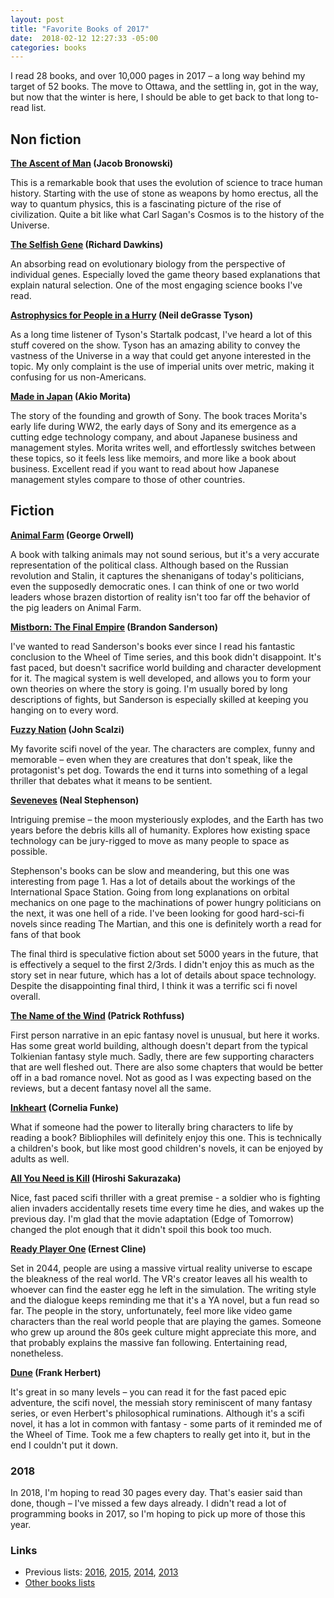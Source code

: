 ```yaml
---
layout: post
title: "Favorite Books of 2017"
date:  2018-02-12 12:27:33 -05:00
categories: books
---
```


I read 28 books, and over 10,000 pages in 2017
&ndash; a long way behind my target of 52 books.
The move to Ottawa, and the settling in, got in the way,
but now that the winter is here,
I should be able to get back
to that long to-read list.

## Non fiction

**[The Ascent of Man](https://amzn.to/2Wgr0Of)
(Jacob Bronowski)**

This is a remarkable book
that uses the evolution of science
to trace human history.
Starting with the use of stone as weapons by homo erectus,
all the way to quantum physics,
this is a fascinating picture of the rise of civilization.
Quite a bit like what Carl Sagan's Cosmos is to the history of the Universe.

**[The Selfish Gene](https://amzn.to/2Mu67dO)
(Richard Dawkins)**

An absorbing read on evolutionary biology
from the perspective of individual genes.
Especially loved the game theory based explanations
that explain natural selection.
One of the most engaging science books I've read.

**[Astrophysics for People in a Hurry](https://amzn.to/2Td8cgS)
(Neil deGrasse Tyson)**

As a long time listener of Tyson's Startalk podcast,
I've heard a lot of this stuff covered on the show.
Tyson has an amazing ability to convey the vastness of the Universe
in a way that could get anyone interested in the topic.
My only complaint is the use of imperial units over metric,
making it confusing for us non-Americans.

**[Made in Japan](https://amzn.to/2Ta7jWc)
(Akio Morita)**

The story of the founding and growth of Sony.
The book traces Morita's early life during WW2,
the early days of Sony and its emergence as a cutting edge technology company,
and about Japanese business and management styles.
Morita writes well, and effortlessly switches between these topics,
so it feels less like memoirs,
and more like a book about business.
Excellent read if you want to read about
how Japanese management styles compare to those of other countries.

## Fiction

**[Animal Farm](https://amzn.to/2MwLJbO)
(George Orwell)**

A book with talking animals may not sound serious,
but it's a very accurate representation of the political class.
Although based on the Russian revolution and Stalin,
it captures the shenanigans of today's politicians,
even the supposedly democratic ones.
I can think of one or two world leaders
whose brazen distortion of reality
isn't too far off the behavior of the pig leaders on Animal Farm.

**[Mistborn: The Final Empire](https://amzn.to/2Mu6lla)
(Brandon Sanderson)**

I've wanted to read Sanderson's books
ever since I read his fantastic conclusion to the Wheel of Time series,
and this book didn't disappoint.
It's fast paced,
but doesn't sacrifice world building and character development for it.
The magical system is well developed,
and allows you to form your own theories
on where the story is going.
I'm usually bored by long descriptions of fights,
but Sanderson is especially skilled
at keeping you hanging on to every word.

**[Fuzzy Nation](https://amzn.to/2MwMsd2)
(John Scalzi)**

My favorite scifi novel of the year.
The characters are complex, funny and memorable
&ndash; even when they are creatures that don't speak,
like the protagonist's pet dog.
Towards the end it turns into something of a legal thriller
that debates what it means to be sentient.

**[Seveneves](https://amzn.to/2Ud3AqZ)
(Neal Stephenson)**

Intriguing premise &ndash;
the moon mysteriously explodes,
and the Earth has two years before the debris kills all of humanity.
Explores how existing space technology can be jury-rigged
to move as many people to space as possible.

Stephenson's books can be slow and meandering,
but this one was interesting from page 1.
Has a lot of details about the workings of the International Space Station.
Going from long explanations on orbital mechanics on one page
to the machinations of power hungry politicians on the next,
it was one hell of a ride.
I've been looking for good hard-sci-fi novels since reading The Martian,
and this one is definitely worth a read for fans of that book

The final third is speculative fiction about set 5000 years in the future,
that is effectively a sequel to the first 2/3rds.
I didn't enjoy this as much as the story set in near future,
which has a lot of details about space technology.
Despite the disappointing final third,
I think it was a terrific sci fi novel overall.

**[The Name of the Wind](https://amzn.to/2MsxfK6)
(Patrick Rothfuss)**

First person narrative in an epic fantasy novel is unusual,
but here it works.
Has some great world building,
although doesn't depart from the typical Tolkienian fantasy style much.
Sadly, there are few supporting characters that are well fleshed out.
There are also some chapters
that would be better off in a bad romance novel.
Not as good as I was expecting based on the reviews,
but a decent fantasy novel all the same.

**[Inkheart](https://amzn.to/2TbXqav)
(Cornelia Funke)**

What if someone had the power
to literally bring characters to life by reading a book?
Bibliophiles will definitely enjoy this one.
This is technically a children's book,
but like most good children's novels,
it can be enjoyed by adults as well.

**[All You Need is Kill](https://amzn.to/2Mw0gVf)
(Hiroshi Sakurazaka)**

Nice, fast paced scifi thriller with a great premise -
a soldier who is fighting alien invaders
accidentally resets time every time he dies,
and wakes up the previous day.
I'm glad that the movie adaptation (Edge of Tomorrow)
changed the plot enough that it didn't spoil this book too much.

**[Ready Player One](https://amzn.to/2Wj9Uzk)
(Ernest Cline)**

Set in 2044, people are using a massive virtual reality universe
to escape the bleakness of the real world.
The VR's creator leaves all his wealth to whoever can find the easter egg
he left in the simulation.
The writing style and the dialogue
keeps reminding me that it's a YA novel, but a fun read so far.
The people in the story, unfortunately,
feel more like video game characters than the real world people
that are playing the games.
Someone who grew up around the 80s geek culture might appreciate this more,
and that probably explains the massive fan following.
Entertaining read, nonetheless.

**[Dune](https://amzn.to/2MtNdDP)
(Frank Herbert)**

It's great in so many levels &ndash;
you can read it for the fast paced epic adventure,
the scifi novel,
the messiah story reminiscent of many fantasy series,
or even Herbert's philosophical ruminations.
Although it's a scifi novel,
it has a lot in common with fantasy -
some parts of it reminded me of the Wheel of Time.
Took me a few chapters to really get into it,
but in the end I couldn't put it down.

### 2018

In 2018,
I'm hoping to read 30 pages every day.
That's easier said than done, though &ndash;
I've missed a few days already.
I didn't read a lot of programming books in 2017,
so I'm hoping to pick up more of those this year.

### Links

- Previous lists:
  [2016](/posts/favorite-books-2016/),
  [2015](/posts/favorite-books-2015/),
  [2014](/posts/favorite-books-2014/),
  [2013](/posts/favorite-books-2013/)
- [Other books lists](/notes/books/)

